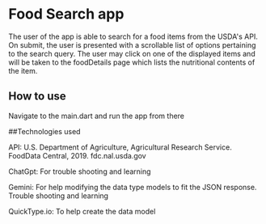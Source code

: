 # Food Search app

The user of the app is able to search for a food items from the USDA's API. On submit, the user is presented with a scrollable list of options pertaining to the search query. The user may click on one of the displayed items and will be taken to the foodDetails page which lists the nutritional contents of the item. 


## How to use
Navigate to the main.dart and run the app from there 



##Technologies used

API:  U.S. Department of Agriculture, Agricultural Research Service. FoodData Central, 2019. fdc.nal.usda.gov

ChatGpt: For trouble shooting and learning 

Gemini: For help modifying the data type models to fit the JSON response. Trouble shooting and learning

QuickType.io: To help create the data model 

